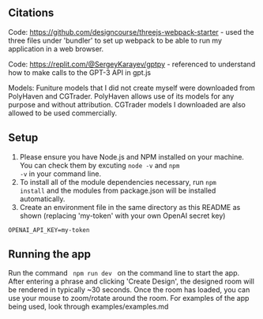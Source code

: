 ## Citations
Code: https://github.com/designcourse/threejs-webpack-starter - used the three files under 'bundler' to set up webpack to be able to run my application in a web browser.

Code: https://replit.com/@SergeyKarayev/gptpy - referenced to understand how to make calls to the GPT-3 API in gpt.js

Models: Funiture models that I did not create myself were downloaded from PolyHaven and CGTrader. PolyHaven allows use of its models for any purpose and without attribution. CGTrader models I downloaded are also allowed to be used commercially.

## Setup
1. Please ensure you have Node.js and NPM installed on your machine. You can check them by excuting <code>node -v</code> and <code>npm -v</code> in your command line.
2. To install all of the module dependencies necessary, run <code>npm install</code> and the modules from package.json will be installed automatically.
3. Create an environment file in the same directory as this README as shown (replacing 'my-token' with your own OpenAI secret key)
```
OPENAI_API_KEY=my-token
```

## Running the app
Run the command <code> npm run dev </code> on the command line to start the app.
After entering a phrase and clicking 'Create Design', the designed room will be rendered in typically ~30 seconds.
Once the room has loaded, you can use your mouse to zoom/rotate around the room.
For examples of the app being used, look through examples/examples.md
